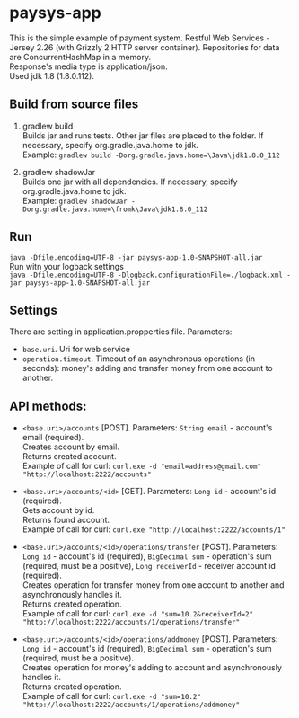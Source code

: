 # paysys-app

This is the simple example of payment system. Restful Web Services - Jersey 2.26 (with Grizzly 2 HTTP server container). Repositories for data are ConcurrentHashMap in a memory.<br/>
Response's media type is application/json.<br/>
Used jdk 1.8 (1.8.0.112).

## Build from source files
1. gradlew build<br/>
Builds jar and runs tests. Other jar files are placed to the folder.
If necessary, specify org.gradle.java.home to jdk.<br/>
Example: `gradlew build -Dorg.gradle.java.home=\Java\jdk1.8.0_112`

2. gradlew shadowJar<br/>
Builds one jar with all dependencies.
If necessary, specify org.gradle.java.home to jdk.<br/> 
Example: `gradlew shadowJar -Dorg.gradle.java.home=\fromk\Java\jdk1.8.0_112`

## Run
`java -Dfile.encoding=UTF-8 -jar paysys-app-1.0-SNAPSHOT-all.jar`<br/>
Run witn your logback settings<br/>
`java -Dfile.encoding=UTF-8 -Dlogback.configurationFile=./logback.xml -jar paysys-app-1.0-SNAPSHOT-all.jar`

## Settings
There are setting in application.propperties file. Parameters:
- `base.uri`. Uri for web service
- `operation.timeout`. Timeout of an asynchronous operations (in seconds): money's adding and transfer money from one account to another. 

## API methods:
- `<base.uri>/accounts` [POST]. 
Parameters: `String email` - account's email (required).<br/>
Creates account by email.<br/>
Returns created account.<br/>
Example of call for curl: `curl.exe -d "email=address@gmail.com" "http://localhost:2222/accounts"`

- `<base.uri>/accounts/<id>` [GET]. 
Parameters: `Long id` - account's id (required).<br/>
Gets account by id.<br/>
Returns found account.<br/>
Example of call for curl: `curl.exe "http://localhost:2222/accounts/1"`

- `<base.uri>/accounts/<id>/operations/transfer` [POST]. 
Parameters: `Long id` - account's id (required), `BigDecimal sum` - operation's sum (required, must be a positive), `Long receiverId` - receiver account id (required).<br/>
Creates operation for transfer money from one account to another and asynchronously handles it.<br/>
Returns created operation.<br/>
Example of call for curl: `curl.exe -d "sum=10.2&receiverId=2" "http://localhost:2222/accounts/1/operations/transfer"`

- `<base.uri>/accounts/<id>/operations/addmoney` [POST]. 
Parameters: `Long id` - account's id (required), `BigDecimal sum` - operation's sum (required, must be a positive).<br/>
Creates operation for money's adding to account and asynchronously handles it.<br/>
Returns created operation.<br/>
Example of call for curl: `curl.exe -d "sum=10.2" "http://localhost:2222/accounts/1/operations/addmoney"`
